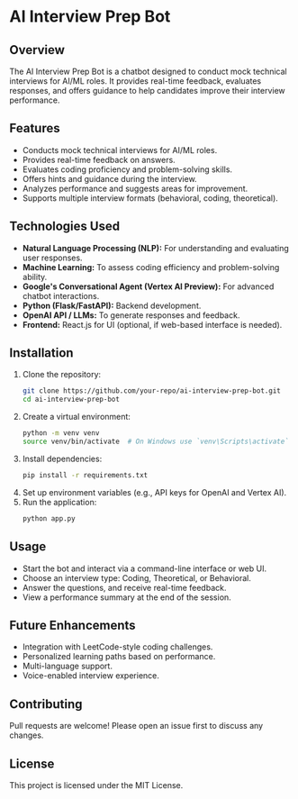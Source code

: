 # AI Interview Prep Bot

## Overview
The AI Interview Prep Bot is a chatbot designed to conduct mock technical interviews for AI/ML roles. It provides real-time feedback, evaluates responses, and offers guidance to help candidates improve their interview performance.

## Features
- Conducts mock technical interviews for AI/ML roles.
- Provides real-time feedback on answers.
- Evaluates coding proficiency and problem-solving skills.
- Offers hints and guidance during the interview.
- Analyzes performance and suggests areas for improvement.
- Supports multiple interview formats (behavioral, coding, theoretical).

## Technologies Used
- **Natural Language Processing (NLP):** For understanding and evaluating user responses.
- **Machine Learning:** To assess coding efficiency and problem-solving ability.
- **Google's Conversational Agent (Vertex AI Preview):** For advanced chatbot interactions.
- **Python (Flask/FastAPI):** Backend development.
- **OpenAI API / LLMs:** To generate responses and feedback.
- **Frontend:** React.js for UI (optional, if web-based interface is needed).

## Installation
1. Clone the repository:
   ```bash
   git clone https://github.com/your-repo/ai-interview-prep-bot.git
   cd ai-interview-prep-bot
   ```
2. Create a virtual environment:
   ```bash
   python -m venv venv
   source venv/bin/activate  # On Windows use `venv\Scripts\activate`
   ```
3. Install dependencies:
   ```bash
   pip install -r requirements.txt
   ```
4. Set up environment variables (e.g., API keys for OpenAI and Vertex AI).
5. Run the application:
   ```bash
   python app.py
   ```

## Usage
- Start the bot and interact via a command-line interface or web UI.
- Choose an interview type: Coding, Theoretical, or Behavioral.
- Answer the questions, and receive real-time feedback.
- View a performance summary at the end of the session.

## Future Enhancements
- Integration with LeetCode-style coding challenges.
- Personalized learning paths based on performance.
- Multi-language support.
- Voice-enabled interview experience.

## Contributing
Pull requests are welcome! Please open an issue first to discuss any changes.

## License
This project is licensed under the MIT License.
